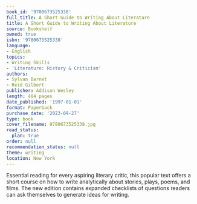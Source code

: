 ```yaml
---
book_id: '9780673525338'
full_title: A Short Guide to Writing About Literature
title: A Short Guide to Writing About Literature
source: Bookshelf
owned: true
isbn: '9780673525338'
language:
- English
topics:
- Writing Skills
- 'Literature: History & Criticism'
authors:
- Sylvan Barnet
- Reid Gilbert
publisher: Addison Wesley
length: 404 pages
date_published: '1997-01-01'
format: Paperback
purchase_date: '2023-09-27'
type: book
cover_filename: 9780673525338.jpg
read_status:
  plan: true
order: null
recommendation_status: null
theme: writing
location: New York
---
```

Essential reading for every aspiring literary critic, this popular text offers a short course on how to write analytically about stories, plays, poems, and films. The new edition contains expanded checklists of questions readers can ask themselves to generate ideas for writing.

